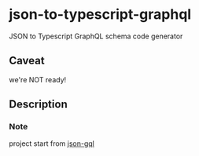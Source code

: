 # json-to-typescript-graphql
JSON to Typescript GraphQL schema code generator

## Caveat
we're NOT ready!

## Description

### Note

project start from [json-gql](https://github.com/magnifi/json-gql)